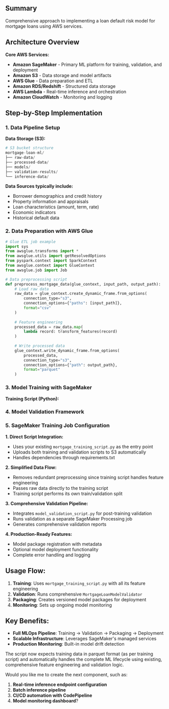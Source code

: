 ## Summary
Comprehensive approach to implementing a loan default risk model for mortgage loans using AWS services. 

## Architecture Overview

**Core AWS Services:**
- **Amazon SageMaker** - Primary ML platform for training, validation, and deployment
- **Amazon S3** - Data storage and model artifacts
- **AWS Glue** - Data preparation and ETL
- **Amazon RDS/Redshift** - Structured data storage
- **AWS Lambda** - Real-time inference and orchestration
- **Amazon CloudWatch** - Monitoring and logging

## Step-by-Step Implementation

### 1. Data Pipeline Setup

**Data Storage (S3):**
```python
# S3 bucket structure
mortgage-loan-ml/
├── raw-data/
├── processed-data/
├── models/
├── validation-results/
└── inference-data/
```

**Data Sources typically include:**
- Borrower demographics and credit history
- Property information and appraisals
- Loan characteristics (amount, term, rate)
- Economic indicators
- Historical default data

### 2. Data Preparation with AWS Glue

```python
# Glue ETL job example
import sys
from awsglue.transforms import *
from awsglue.utils import getResolvedOptions
from pyspark.context import SparkContext
from awsglue.context import GlueContext
from awsglue.job import Job

# Data preprocessing script
def preprocess_mortgage_data(glue_context, input_path, output_path):
    # Load raw data
    raw_data = glue_context.create_dynamic_frame.from_options(
        connection_type="s3",
        connection_options={"paths": [input_path]},
        format="csv"
    )
    
    # Feature engineering
    processed_data = raw_data.map(
        lambda record: transform_features(record)
    )
    
    # Write processed data
    glue_context.write_dynamic_frame.from_options(
        processed_data,
        connection_type="s3",
        connection_options={"path": output_path},
        format="parquet"
    )
```

### 3. Model Training with SageMaker

**Training Script (Python):**

### 4. Model Validation Framework

### 5. SageMaker Training Job Configuration

**1. Direct Script Integration:**
- Uses your existing `mortgage_training_script.py` as the entry point
- Uploads both training and validation scripts to S3 automatically
- Handles dependencies through requirements.txt

**2. Simplified Data Flow:**
- Removes redundant preprocessing since training script handles feature engineering
- Passes raw data directly to the training script
- Training script performs its own train/validation split

**3. Comprehensive Validation Pipeline:**
- Integrates `model_validation_script.py` for post-training validation
- Runs validation as a separate SageMaker Processing job
- Generates comprehensive validation reports

**4. Production-Ready Features:**
- Model package registration with metadata
- Optional model deployment functionality
- Complete error handling and logging

## Usage Flow:

1. **Training**: Uses `mortgage_training_script.py` with all its feature engineering
2. **Validation**: Runs comprehensive `MortgageLoanModelValidator` 
3. **Packaging**: Creates versioned model packages for deployment
4. **Monitoring**: Sets up ongoing model monitoring

## Key Benefits:

- **Full MLOps Pipeline**: Training → Validation → Packaging → Deployment
- **Scalable Infrastructure**: Leverages SageMaker's managed services
- **Production Monitoring**: Built-in model drift detection

The script now expects training data in parquet format (as per training script) and automatically handles the complete ML lifecycle using existing, comprehensive feature engineering and validation logic.

Would you like me to create the next component, such as:
1. **Real-time inference endpoint configuration**
2. **Batch inference pipeline**
3. **CI/CD automation with CodePipeline**
4. **Model monitoring dashboard**?